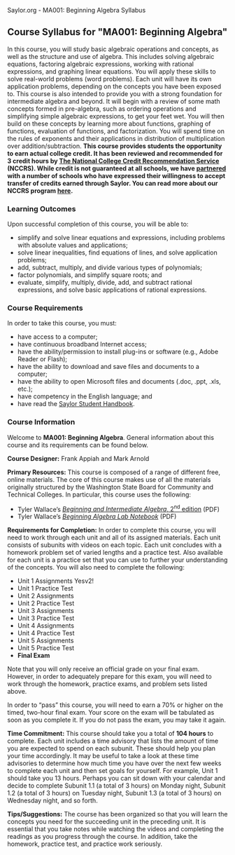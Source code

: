 Saylor.org - MA001: Beginning Algebra Syllabus

## Course Syllabus for "MA001: Beginning Algebra"

In this course, you will study basic algebraic operations and concepts, as
well as the structure and use of algebra. This includes solving algebraic
equations, factoring algebraic expressions, working with rational expressions,
and graphing linear equations. You will apply these skills to solve real-world
problems (word problems). Each unit will have its own application problems,
depending on the concepts you have been exposed to. This course is also
intended to provide you with a strong foundation for intermediate algebra and
beyond. It will begin with a review of some math concepts formed in
pre-algebra, such as ordering operations and simplifying simple algebraic
expressions, to get your feet wet. You will then build on these concepts by
learning more about functions, graphing of functions, evaluation of functions,
and factorization. You will spend time on the rules of exponents and their
applications in distribution of multiplication over addition/subtraction.
**This course provides students the opportunity to earn actual college
credit. It has been reviewed and recommended for 3 credit hours by [The National College Credit
Recommendation Service](http://www.nationalccrs.org/) (NCCRS). While credit is not guaranteed at all
schools, we have [partnered](http://old.saylor.org/partner-schools) with a number of schools who have expressed their
willingness to accept transfer of credits earned through Saylor. You can read
more about our NCCRS program [here](http://www.saylor.org/student-credit-pathways/nccrs/).**

### Learning Outcomes

Upon successful completion of this course, you will be able to:

*   simplify and solve linear equations and expressions, including problems
    with absolute values and applications;
*   solve linear inequalities, find equations of lines, and solve
    application problems;
*   add, subtract, multiply, and divide various types of polynomials;
*   factor polynomials, and simplify square roots; and
*   evaluate, simplify, multiply, divide, add, and subtract rational
    expressions, and solve basic applications of rational expressions.

### Course Requirements

In order to take this course, you must:
*    have access to a computer;
*    have continuous broadband Internet access;
*    have the ability/permission to install plug-ins or software (e.g.,
Adobe Reader or Flash);
*    have the ability to download and save files and documents to a
computer;
*    have the ability to open Microsoft files and documents (.doc, .ppt,
.xls, etc.);
*    have competency in the English language; and
*    have read the&nbsp;[Saylor Student Handbook](http://www.saylor.org/site/wp-content/uploads/2012/05/Saylor-StudentHandbook.pdf).

### Course Information

Welcome to **MA001: Beginning Algebra**. General information
about this course and its requirements can be found below.

**Course Designer:** Frank Appiah and Mark Arnold

**Primary Resources:** This course is composed of a range of
different free, online&nbsp;materials. The core of this course makes use of all
the materials originally structured by the Washington State Board for Community
and Technical Colleges. In particular, this course uses the following:

*   Tyler Wallace&rsquo;s [_Beginning and Intermediate Algebra_,
        2<sup>nd</sup> edition](http://www.saylor.org/site/wp-content/uploads/2011/12/SAYLOR-MA001-TEXT.pdf)&nbsp;(PDF)
*   Tyler Wallace&rsquo;s _[Beginning Algebra Lab Notebook](http://www.saylor.org/site/wp-content/uploads/2011/12/beginning-algebra-lab-notebook.pdf)_&nbsp;(PDF)

**Requirements for Completion:** In order to complete this
course, you will need to work through each unit and all of its assigned
materials. Each unit consists of subunits with videos on each topic. Each unit
concludes with a homework problem set of varied lengths and a practice test.
Also available for each unit is a practice set that you can use to further your
understanding of the concepts. You will also need to complete the
following:

*   Unit 1 Assignments Yesv2!
*   Unit 1 Practice Test
*   Unit 2 Assignments
*   Unit 2 Practice Test
*   Unit 3 Assignments
*   Unit 3 Practice Test
*   Unit 4 Assignments
*   Unit 4 Practice Test
*   Unit 5 Assignments
*   Unit 5 Practice Test
*   **Final Exam**

Note that you will only receive an official grade on your final exam.
However, in order to adequately prepare for this exam, you will need to work
through the homework, practice exams, and problem sets listed above.

In order to &ldquo;pass&rdquo; this course, you will need to earn a 70% or
higher on the timed, two-hour final exam. Your score on the exam will be
tabulated as soon as you complete it. If you do not pass the exam, you may take
it again.

**Time Commitment:** This course should take you a total of
**104 hours** to complete. Each unit includes a time advisory that
lists the amount of time you are expected to spend on each subunit. These
should help you plan your time accordingly. It may be useful to take a look at
these time advisories to determine how much time you have over the next few
weeks to complete each unit and then set goals for yourself. For example, Unit
1 should take you 13 hours. Perhaps you can sit down with your calendar and
decide to complete Subunit 1.1 (a total of 3 hours) on Monday night, Subunit
1.2 (a total of 3 hours) on Tuesday night, Subunit 1.3 (a total of 3 hours) on
Wednesday night, and so forth.

**Tips/Suggestions:** The course has been organized so that you
will learn the concepts you need for the succeeding unit in the preceding unit.
It is essential that you take notes while watching the videos and completing
the readings as you progress through the course. In addition, take the
homework, practice test, and practice work seriously.
